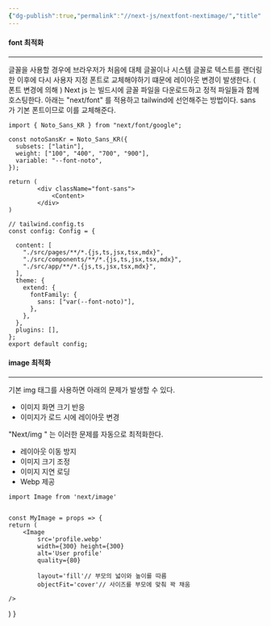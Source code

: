 ```yaml
---
{"dg-publish":true,"permalink":"//next-js/nextfont-nextimage/","title":"font , image 최적화","tags":["nextjs"]}
---
```



#### font 최적화
---
글꼴을 사용할 경우에 브라우저가 처음에 대체 글꼴이나 시스템 글꼴로 텍스트를 랜더링한 이후에 다시 사용자 지정 폰트로 교체해야하기 떄문에 레이아웃 변경이 발생한다. ( 폰트 변경에 의해 )
Next js 는 빌드시에 글꼴 파일을 다운로드하고 정적 파일들과 함께 호스팅한다.
아래는 "next/font" 를 적용하고 tailwind에 선언해주는 방법이다. sans 가 기본 폰트이므로 이를 교체해준다.
```tsx
import { Noto_Sans_KR } from "next/font/google";

const notoSansKr = Noto_Sans_KR({
  subsets: ["latin"], 
  weight: ["100", "400", "700", "900"],
  variable: "--font-noto",
});

return (
		<div className="font-sans">
			<Content>
		</div>
)
```

```tsx
// tailwind.config.ts
const config: Config = {

  content: [
    "./src/pages/**/*.{js,ts,jsx,tsx,mdx}",
    "./src/components/**/*.{js,ts,jsx,tsx,mdx}",
    "./src/app/**/*.{js,ts,jsx,tsx,mdx}",
  ],
  theme: {
    extend: {
      fontFamily: {
        sans: ["var(--font-noto)"],
      },
    },
  },
  plugins: [],
};
export default config;
```

#### image 최적화
---
기본 img 태그를 사용하면 아래의 문제가 발생할 수 있다.
- 이미지 화면 크기 반응
- 이미지가 로드 시에 레이아웃 변경


"Next/img " 는 이러한 문제를 자동으로 최적화한다.
- 레이아웃 이동 방지
- 이미지 크기 조정
- 이미지 지연 로딩
- Webp 제공
```tsx
import Image from 'next/image' 


const MyImage = props => { 
return (
	<Image 
		src='profile.webp' 
		width={300} height={300} 
		alt='User profile' 
		quality={80} 
	
		layout='fill'// 부모의 넓이와 높이를 따름
		objectFit='cover'// 사이즈를 부모에 맞춰 꽉 채움
		
/>
```
) }